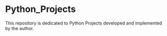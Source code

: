 # Python_Projects
This repository is dedicated to Python Projects developed and implemented by the author. 
